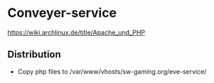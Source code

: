 # Conveyer-service

https://wiki.archlinux.de/title/Apache_und_PHP

## Distribution
* Copy php files to /var/www/vhosts/sw-gaming.org/eve-service/
